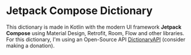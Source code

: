 # Jetpack Compose Dictionary
This dictionary is made in Kotlin with the modern UI framework **Jetpack Compose** using Material Design, Retrofit, Room, Flow and other libraries.  For this dictionary, I'm using an Open-Source API [DictionaryAPI](https://dictionaryapi.dev) (consider making a donation). 
